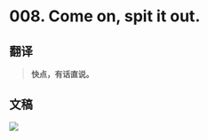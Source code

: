 # 008. Come on, spit it out. 

## 翻译

> **快点，有话直说。**

## 文稿

![](https://cdn.jsdelivr.net/gh/imtianx/speaking180/img/008.jpg)

